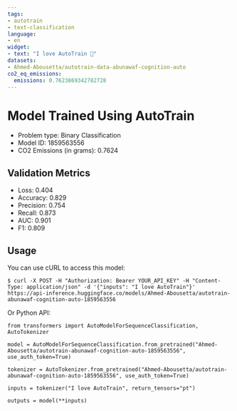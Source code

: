 ```yaml
---
tags:
- autotrain
- text-classification
language:
- en
widget:
- text: "I love AutoTrain 🤗"
datasets:
- Ahmed-Abousetta/autotrain-data-abunawaf-cognition-auto
co2_eq_emissions:
  emissions: 0.7623869342782728
---
```


# Model Trained Using AutoTrain

- Problem type: Binary Classification
- Model ID: 1859563556
- CO2 Emissions (in grams): 0.7624

## Validation Metrics

- Loss: 0.404
- Accuracy: 0.829
- Precision: 0.754
- Recall: 0.873
- AUC: 0.901
- F1: 0.809

## Usage

You can use cURL to access this model:

```
$ curl -X POST -H "Authorization: Bearer YOUR_API_KEY" -H "Content-Type: application/json" -d '{"inputs": "I love AutoTrain"}' https://api-inference.huggingface.co/models/Ahmed-Abousetta/autotrain-abunawaf-cognition-auto-1859563556
```

Or Python API:

```
from transformers import AutoModelForSequenceClassification, AutoTokenizer

model = AutoModelForSequenceClassification.from_pretrained("Ahmed-Abousetta/autotrain-abunawaf-cognition-auto-1859563556", use_auth_token=True)

tokenizer = AutoTokenizer.from_pretrained("Ahmed-Abousetta/autotrain-abunawaf-cognition-auto-1859563556", use_auth_token=True)

inputs = tokenizer("I love AutoTrain", return_tensors="pt")

outputs = model(**inputs)
```